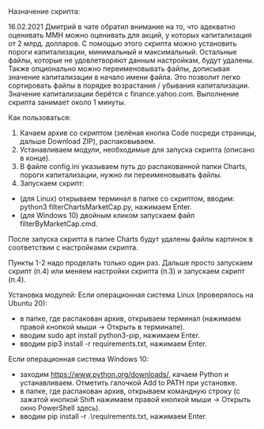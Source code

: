 Назначение скрипта:

16.02.2021 Дмитрий в чате обратил внимание на то, что адекватно оценивать ММН можно оценивать для акций, у которых капитализация от 2 млрд. долларов.
С помощью этого скрипта можно установить пороги капитализации, минимальный и максимальный. Остальные файлы, которые не удовлетворяют данным настройкам, будут удалены.
Также опционально можно переименовывать файлы, дописывая значение капитализации в начало имени файла. Это позволит легко сортировать файлы в порядке возрастания / убывания капитализации.
Значение капитализации берётся с finance.yahoo.com.
Выполнение скрипта занимает около 1 минуты.

Как пользоваться:
1. Качаем архив со скриптом (зелёная кнопка Code посреди страницы, дальше Download ZIP), распаковываем.
2. Устанавливаем модули, необходимые для запуска скрипта (описано в конце). 
3. В файле config.ini указываем путь до распакованной папки Charts, пороги капитализации, нужно ли переименовывать файлы.
4. Запускаем скрипт: 
  - (для Linux) открываем терминал в папке со скриптом, вводим: python3 filterChartsMarketCap.py, нажимаем Enter.
  - (для Windows 10) двойным кликом запускаем файл filterByMarketCap.cmd.
  
После запуска скрипта в папке Charts будут удалены файлы картинок в соответствии с настройками скрипта.

Пункты 1-2 надо проделать только один раз. Дальше просто запускаем скрипт (п.4) или меняем настройки скрипта (п.3) и запускаем скрипт (п.4).

Установка модулей:
Если операционная система Linux (проверялось на Ubuntu 20):
  - в папке, где распакован архив, открываем терминал (нажимаем правой кнопкой мыши -> Открыть в терминале).
  - вводим sudo apt install python3-pip, нажимаем Enter.
  - вводим pip3 install -r requirements.txt, нажимаем Enter.
  
Если операционная система Windows 10:
  - заходим https://www.python.org/downloads/, качаем Python и устанавливаем. Отметить галочкой Add to PATH при установке.
  - в папке, где распакован архив, открываем командную строку (с зажатой кнопкой Shift нажимаем правой кнопкой мыши -> Открыть окно PowerShell здесь).
  - вводим pip install -r .\requirements.txt, нажимаем Enter.
